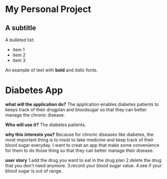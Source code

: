 # My Personal Project

## A subtitle

A *bulleted* list:
- item 1
- item 2
- item 3

An example of text with **bold** and *italic* fonts.  

# Diabetes App

**what will the application do?**
The application enables diabetes patients to keeps track of their drugplan and bloodsugar 
so that they can better manage the chronic disease.

**Who will use it?**
The diabetes patients.

**why this interests you?**
Because for chronic diseases like diabetes, the most important thing is to 
insist to take medicine and keep track of their blood sugar everyday. I want 
to creat an app that make some convenience for them to do those thing so that
they can better manage their disease.

**user story**
1.add the drug you want to eat in the drug plan
2.delete the drug that you don't need anymore.
3.record your blood sugar value.
4.see if your blood sugar is out of range.

